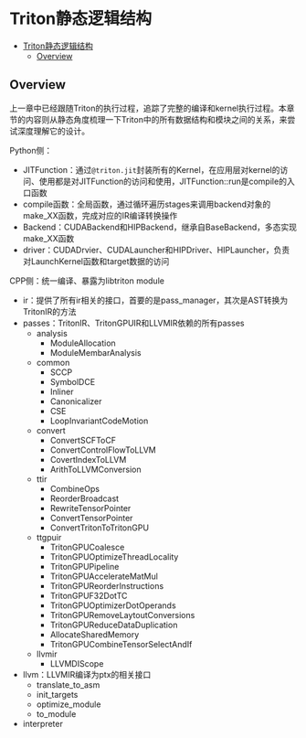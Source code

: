 # Triton静态逻辑结构

- [Triton静态逻辑结构](#triton静态逻辑结构)
  - [Overview](#overview)

## Overview

上一章中已经跟随Triton的执行过程，追踪了完整的编译和kernel执行过程。本章节的内容则从静态角度梳理一下Triton中的所有数据结构和模块之间的关系，来尝试深度理解它的设计。

Python侧：

- JITFunction：通过`@triton.jit`封装所有的Kernel，在应用层对kernel的访问、使用都是对JITFunction的访问和使用，JITFunction::run是compile的入口函数
- compile函数：全局函数，通过循环遍历stages来调用backend对象的make_XX函数，完成对应的IR编译转换操作
- Backend：CUDABackend和HIPBackend，继承自BaseBackend，多态实现make_XX函数
- driver：CUDADrvier、CUDALauncher和HIPDriver、HIPLauncher，负责对LaunchKernel函数和target数据的访问

CPP侧：统一编译、暴露为libtriton module

- ir：提供了所有ir相关的接口，首要的是pass_manager，其次是AST转换为TritonIR的方法
- passes：TritonIR、TritonGPUIR和LLVMIR依赖的所有passes
  - analysis
    - ModuleAllocation
    - ModuleMembarAnalysis
  - common
    - SCCP
    - SymbolDCE
    - Inliner
    - Canonicalizer
    - CSE
    - LoopInvariantCodeMotion
  - convert
    - ConvertSCFToCF
    - ConvertControlFlowToLLVM
    - CovertIndexToLLVM
    - ArithToLLVMConversion
  - ttir
    - CombineOps
    - ReorderBroadcast
    - RewriteTensorPointer
    - ConvertTensorPointer
    - ConvertTritonToTritonGPU
  - ttgpuir
    - TritonGPUCoalesce
    - TritonGPUOptimizeThreadLocality
    - TritonGPUPipeline
    - TritonGPUAccelerateMatMul
    - TritonGPUReorderInstructions
    - TritonGPUF32DotTC
    - TritonGPUOptimizerDotOperands
    - TritonGPURemoveLaytoutConversions
    - TritonGPUReduceDataDuplication
    - AllocateSharedMemory
    - TritonGPUCombineTensorSelectAndIf
  - llvmir
    - LLVMDIScope
- llvm：LLVMIR编译为ptx的相关接口
  - translate_to_asm
  - init_targets
  - optimize_module
  - to_module
- interpreter

